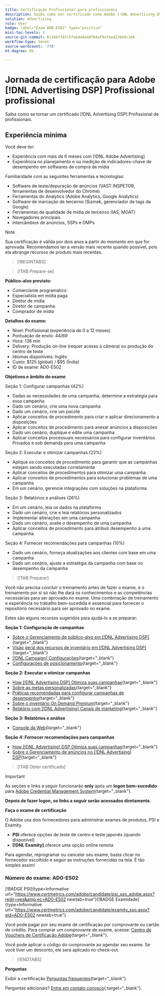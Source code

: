 ```yaml
---
title: Certificação Profissional para profissionais
description: Saiba como ser certificado como Adobe [!DNL Advertising DSP] Profissional profissional.
solution: Advertising
role: User
badge: label="Exam AD0-E502" type="positivo"
mini-toc-levels: 1
source-git-commit: 6116b7147c5feeda8a48f84af9afeed23849c1e6
workflow-type: tm+mt
source-wordcount: '778'
ht-degree: 0%

---
```


# Jornada de certificação para Adobe [!DNL Advertising DSP] Profissional profissional

Saiba como se tornar um certificado [!DNL Advertising DSP] Profissional de profissionais.

## Experiência mínima

Você deve ter:

* Experiência com mais de 6 meses com [!DNL Adobe Advertising]
* Experiência no planejamento e ou medição de indicadores-chave de desempenho em softwares de compra de mídia

Familiaridade com as seguintes ferramentas e tecnologias:

* Software de teste/depuração de anúncios (VAST INSPETOR, ferramentas de desenvolvedor do Chrome)
* Ferramentas do Analytics (Adobe Analytics, Google Analytics)
* Software de marcação de terceiros (Sizmek, gerenciador de tags da Google)
* Ferramentas de qualidade de mídia de terceiros (IAS, MOAT)
* Navegadores principais
* Intercâmbios de anúncios, SSPs e DMPs

>[!NOTE]
>
>Sua certificação é válida por dois anos a partir do momento em que for aprovada. Recomendamos ter a versão mais recente quando possível, pois ela abrange recursos de produto mais recentes.

>[!BEGINTABS]

>[!TAB Prepare-se]

**Público-alvo previsto:**

* Comerciante programático
* Especialista em mídia paga
* Diretor de mídia
* Diretor de campanha
* Comprador de mídia

**Detalhes do exame:**

* Nível: Profissional (experiência de 0 a 12 meses)
* Pontuação de envio: 44/69
* Hora: 138 min
* Delivery: Produção on-line (requer acesso à câmera) ou produção do centro de teste
* Idiomas disponíveis: Inglês
* Custo: $125 (global) / $95 (Índia)
* ID de exame: AD0-E502

**Objetivos e âmbito do exame**

Seção 1: Configurar campanhas (42%)

* Dadas as necessidades de uma campanha, determine a estratégia para essa campanha
* Dado um cenário, crie uma nova campanha
* Dado um cenário, crie um pacote
* Aplicar conceitos de procedimento para criar e aplicar direcionamento a disposições
* Aplicar conceitos de procedimento para anexar anúncios a disposições
* Dado um cenário, duplique e edite uma campanha
* Aplicar conceitos processuais necessários para configurar inventários Privados e sob demanda para uma campanha

Seção 2: Executar e otimizar campanhas (22%)

* Aplique os conceitos de procedimento para garantir que as campanhas estejam sendo executadas corretamente
* Aplicar conceitos de procedimentos para otimizar uma campanha
* Aplicar conceitos de procedimentos para solucionar problemas de uma campanha
* Em um cenário, gerencie integrações com soluções na plataforma

Seção 3: Relatórios e análises (26%)

* Em um cenário, leia os dados na plataforma
* Dado um cenário, crie e leia relatórios personalizados
* Implementar alterações em uma campanha
* Dado um cenário, avalie o desempenho de uma campanha
* Aplicar conceitos de procedimento para atribuir desempenho a uma campanha

Seção 4: Fornecer recomendações para campanhas (10%)

* Dado um cenário, forneça atualizações aos clientes com base em uma campanha
* Dado um cenário, ajuste a estratégia da campanha com base no desempenho da campanha

>[!TAB Preparar]

Você não precisa concluir o treinamento antes de fazer o exame, e o treinamento por si só não lhe dará os conhecimentos e as competências necessárias para ser aprovado no exame. Uma combinação de treinamento e experiência no trabalho bem-sucedida é essencial para fornecer o repositório necessário para ser aprovado no exame.

Estes são alguns recursos sugeridos para ajudá-lo a se preparar:

**Seção 1: Configuração de campanhas**


* [Sobre o Gerenciamento de público-alvo em [!DNL Advertising DSP]](https://experienceleague.adobe.com/docs/advertising/dsp/audiences/audience-about.html?lang=en){target="_blank"}
* [Visão geral dos recursos de inventário em [!DNL Advertising DSP]](https://experienceleague.adobe.com/docs/advertising/dsp/inventory/inventory-overview.html?lang=en){target="_blank"}
* [[!DNL Campaign] Configurações](https://experienceleague.adobe.com/docs/advertising/dsp/campaign-management/campaigns/campaign-settings.html?lang=en){target="_blank"}
* [Configurações de posicionamento](https://experienceleague.adobe.com/docs/advertising/dsp/campaign-management/placements/placement-settings.html?lang=en){target="_blank"}

**Seção 2: Executar e otimizar campanhas**

* [How [!DNL Advertising DSP] Otimiza suas campanhas](https://experienceleague.adobe.com/docs/advertising/dsp/optimization/optimization-how-dsp-optimizes-campaigns.html?lang=en){target="_blank"}
* [Sobre as metas personalizadas](https://experienceleague.adobe.com/docs/advertising/dsp/optimization/custom-goals/custom-goal-about.html?lang=en){target="_blank"}
* [Práticas recomendadas para configurar campanhas de desempenho](https://experienceleague.adobe.com/docs/advertising/dsp/optimization/campaign-best-practices-performance.html?lang=en){target="_blank"}
* [Sobre o inventário On Demand Premium](https://experienceleague.adobe.com/docs/advertising/dsp/inventory/on-demand/on-demand-inventory-about.html?lang=en){target="_blank"}
* [Relatório com [!DNL Advertising] Canais de marketing](https://experienceleague.adobe.com/docs/analytics-learn/tutorials/integrations/ad-cloud/reporting-with-advertising-cloud-marketing-channels.html?lang=en){target="_blank"}

**Seção 3: Relatórios e análise**

* [Console da Web](https://experienceleague.adobe.com/docs/experience-manager-65/deploying/configuring/web-console.html?lang=en){target="_blank"}

**Seção 4: Fornecer recomendações para campanhas**

* [How [!DNL Advertising] DSP Otimiza suas campanhas](https://experienceleague.adobe.com/docs/advertising/dsp/optimization/optimization-how-dsp-optimizes-campaigns.html?lang=en){target="_blank"}
* [Sobre o Gerenciamento de anúncios no [!DNL Advertising] DSP](https://experienceleague.adobe.com/docs/advertising/dsp/campaign-management/ads/ad-about.html?lang=en){target="_blank"}

>[!TAB Obter certificado]

>[!IMPORTANT]
>
>As seções e links a seguir funcionarão **only**  após um **logon bem-sucedido** para [Adobe Credential Management System](http://www.certmetrics.com/adobe){target="_blank"}.


**Depois de fazer logon, os links a seguir serão acessados diretamente.**

**Faça o exame de certificação**

O Adobe usa dois fornecedores para administrar exames de produtos, PSI e Examity.

* **PSI** oferece opções de teste de centro e teste japonês (quando disponível)
* **[!DNL Examity]** oferece uma opção online remota

Para agendar, reprogramar ou cancelar seu exame, basta clicar no fornecedor escolhido e seguir as instruções fornecidas na tela. É tão simples assim!

### Número do exame: AD0-E502

[!BADGE PSI]{type=Informative url="https://www.certmetrics.com/adobe/candidate/psi_sso_adobe.aspx?redir=yes&amp;ec=AD0-E502 newtab=true"}[!BADGE Examidade]{type=Informative url="https://www.certmetrics.com/adobe/candidate/examity_sso.aspx?eid=AD0-E502 newtab=true"}

Você pode pagar por seu exame de certificação por comprovante ou cartão de crédito. Para comprar um comprovante de exame, acesse: [Centro de Vouchers de Certificação Adobe](https://market.xvoucher.com/adobe/global){target="_blank"}.

Você pode aplicar o código do comprovante ao agendar seu exame. Se você tiver um desconto, ele será aplicado no check-out.

>[!ENDTABS]

**Perguntas**

Exibir a certificação [Perguntas frequentes](https://experienceleague.adobe.com/docs/certification/certification/faq.html?lang=en){target="_blank"}.

Perguntas adicionais? [Entre em contato conosco](mailto:certif@adobe.com){:target=&quot;_blank&quot;}.
